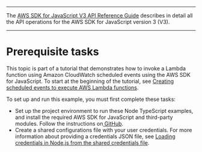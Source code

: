--------

 The [AWS SDK for JavaScript V3 API Reference Guide](https://docs.aws.amazon.com/AWSJavaScriptSDK/v3/latest/index.html) describes in detail all the API operations for the AWS SDK for JavaScript version 3 \(V3\)\. 

--------

# Prerequisite tasks<a name="scheduled-events-invoking-lambda-prerequisites"></a>

This topic is part of a tutorial that demonstrates how to invoke a Lambda function using Amazon CloudWatch scheduled events using the AWS SDK for JavaScript\. To start at the beginning of the tutorial, see [Creating scheduled events to execute AWS Lambda functions](scheduled-events-invoking-lambda-example.md)\.

To set up and run this example, you must first complete these tasks:
+ Set up the project environment to run these Node TypeScript examples, and install the required AWS SDK for JavaScript and third\-party modules\. Follow the instructions on[ GitHub](https://github.com/awsdocs/aws-doc-sdk-examples/blob/main/javascriptv3/example_code/cross-services/lex-bot/README.md)\.
+ Create a shared configurations file with your user credentials\. For more information about providing a credentials JSON file, see [Loading credentials in Node\.js from the shared credentials file](loading-node-credentials-shared.md)\.